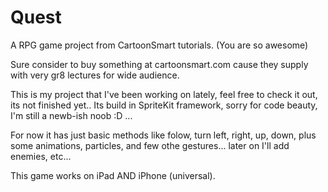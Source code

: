 Quest
=====

A RPG game project from CartoonSmart tutorials. (You are so awesome)

Sure consider to buy something at cartoonsmart.com cause they supply with very gr8 lectures for
wide audience. 

This is my project that I've been working on lately, feel free to check it out, its not finished yet..
Its build in SpriteKit framework, sorry for code beauty, I'm still a newb-ish noob :D ...

For now it has just basic methods like folow, turn left, right, up, down, plus
some animations, particles, and few othe gestures... later on I'll add enemies, etc...

This game works on iPad AND iPhone (universal).
